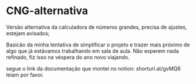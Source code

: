 # CNG-alternativa
Versão alternativa da calculadora de números grandes, precisa de ajustes, estejam avisados;

Basicão da minha tentativa de simplificar o projeto e trazer mais próximo de algo que já estávamos trabalhando em sala de aula. Não esperem nada refinado, fiz isso na véspera do ano novo viajando.

segue o link da documentação que montei no notion:
shorturl.at/gvMQ6
leiam por favor.

